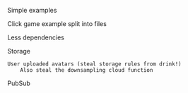 Simple examples

Click game example split into files

Less dependencies

Storage

    User uploaded avatars (steal storage rules from drink!)
        Also steal the downsampling cloud function

PubSub
